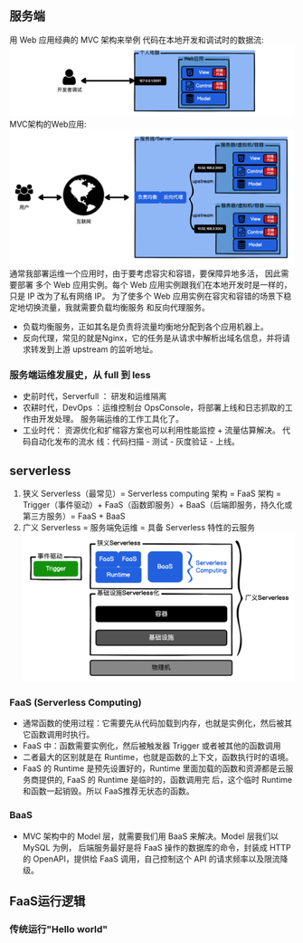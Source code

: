 
## 服务端
用 Web 应用经典的 MVC 架构来举例
代码在本地开发和调试时的数据流:
![代码在本地开发和调试时的数据流](imgs/img.png)
MVC架构的Web应用:
![MVC架构的Web应用](imgs/img_1.png)
通常我部署运维一个应用时，由于要考虑容灾和容错，要保障异地多活，
因此需要部署 多个 Web 应用实例。每个 Web 应用实例跟我们在本地开发时是一样的，只是 IP 改为了私有网络 IP。
为了使多个 Web 应用实例在容灾和容错的场景下稳定地切换流量，我就需要负载均衡服务 和反向代理服务。
- 负载均衡服务，正如其名是负责将流量均衡地分配到各个应用机器上。
- 反向代理，常见的就是Nginx，它的任务是从请求中解析出域名信息，并将请求转发到上游 upstream 的监听地址。
### 服务端运维发展史，从 full 到 less
- 史前时代，Serverfull ： 研发和运维隔离
- 农耕时代，DevOps ：运维控制台 OpsConsole，将部署上线和日志抓取的工作由开发处理。 服务端运维的工作工具化了。
- 工业时代： 资源优化和扩缩容方案也可以利用性能监控 + 流量估算解决。 代码自动化发布的流水 线：代码扫描 - 测试 - 灰度验证 - 上线。

## serverless
1. 狭义 Serverless（最常见）= Serverless computing 架构 = FaaS 架构 = Trigger（事件驱动）+ FaaS（函数即服务）+ BaaS（后端即服务，持久化或第三方服务）= FaaS + BaaS
2. 广义 Serverless = 服务端免运维 = 具备 Serverless 特性的云服务
![](imgs/img_2.png)
### FaaS (Serverless Computing)
- 通常函数的使用过程：它需要先从代码加载到内存，也就是实例化，然后被其 它函数调用时执行。
- FaaS 中：函数需要实例化，然后被触发器 Trigger 或者被其他的函数调用
- 二者最大的区别就是在 Runtime，也就是函数的上下文，函数执行时的语境。
- FaaS 的 Runtime 是预先设置好的，Runtime 里面加载的函数和资源都是云服务商提供的, FaaS 的 Runtime 是临时的，函数调用完 后，这个临时 Runtime 和函数一起销毁。所以 FaaS推荐无状态的函数。
### BaaS
- MVC 架构中的 Model 层，就需要我们用 BaaS 来解决。Model 层我们以 MySQL 为例， 后端服务最好是将 FaaS 操作的数据库的命令，封装成 HTTP 的 OpenAPI，提供给 FaaS 调用，自己控制这个 API 的请求频率以及限流降级。

## FaaS运行逻辑
### 传统运行"Hello world"


